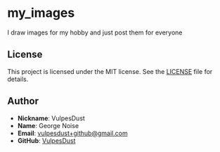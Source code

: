 
# my_images

I draw images for my hobby and just post them for everyone


## License

This project is licensed under the MIT license. See the [LICENSE](LICENSE) file for details.

## Author

- **Nickname**: VulpesDust
- **Name**: George Noise
- **Email**: vulpesdust+github@gmail.com
- **GitHub**: [VulpesDust](https://github.com/VulpesDust)
